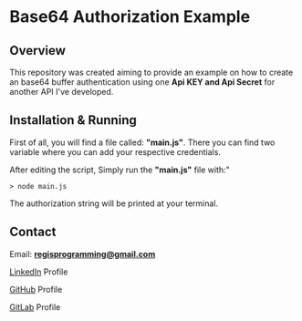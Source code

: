 # Base64 Authorization Example

## Overview

This repository was created aiming to provide an example on how to create an base64 buffer authentication using one **Api KEY and Api Secret** for another API I've developed.

## Installation & Running

First of all, you will find a file called: **"main.js"**. There you can find two variable where you can add your respective credentials.

After editing the script, Simply run the **"main.js"** file with:"

```shell
> node main.js
```

The authorization string will be printed at your terminal.

## Contact

Email: **regisprogramming@gmail.com**

[LinkedIn](https://www.linkedin.com/in/regissfaria/) Profile

[GitHub](https://github.com/regisfaria) Profile

[GitLab](https://gitlab.com/regisfaria) Profile
